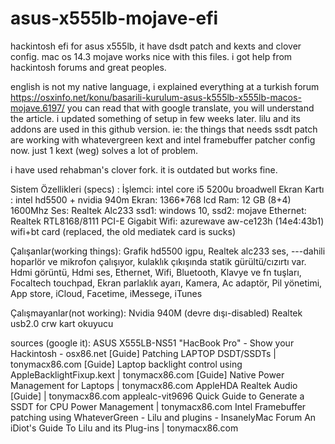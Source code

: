 # asus-x555lb-mojave-efi
hackintosh efi for asus x555lb, it have dsdt patch and kexts and clover config.
mac os 14.3 mojave works nice with this files. i got help from hackintosh forums and great peoples. 

english is not my native language, i explained everything at a turkish forum https://osxinfo.net/konu/basarili-kurulum-asus-k555lb-x555lb-macos-mojave.6197/
you can read that with google translate, you will understand the article. i updated something of setup in few weeks later. lilu and its addons are used in this github version.
ie: the things that needs ssdt patch are working with whatevergreen kext and intel framebuffer patcher config now. just 1 kext (weg) solves a lot of problem.

i have used rehabman's clover fork. it is outdated but works fine.

Sistem Özellikleri (specs) :
İşlemci: intel core i5 5200u broadwell
Ekran Kartı : intel hd5500 + nvidia 940m
Ekran: 1366*768 lcd
Ram: 12 GB (8+4) 1600Mhz
Ses: Realtek Alc233
ssd1: windows 10, ssd2: mojave
Ethernet: Realtek RTL8168/8111 PCI-E Gigabit
Wifi: azurewave aw-ce123h (14e4:43b1) wifi+bt card (replaced, the old mediatek card is sucks)

Çalışanlar(working things): 
Grafik hd5500 igpu,
Realtek alc233 ses,
---dahili hoparlör ve mikrofon çalışıyor, kulaklık çıkışında statik gürültü/cızırtı var.
Hdmi görüntü,
Hdmi ses,
Ethernet,
Wifi,
Bluetooth,
Klavye ve fn tuşları,
Focaltech touchpad,
Ekran parlaklık ayarı,
Kamera,
Ac adaptör,
Pil yönetimi,
App store,
iCloud, Facetime, iMessege, iTunes

Çalışmayanlar(not working):
Nvidia 940M (devre dışı-disabled)
Realtek usb2.0 crw kart okuyucu
 
 
sources (google it):
ASUS X555LB-NS51 "HacBook Pro" - Show your Hackintosh - osx86.net
[Guide] Patching LAPTOP DSDT/SSDTs | tonymacx86.com
[Guide] Laptop backlight control using AppleBacklightFixup.kext | tonymacx86.com
[Guide] Native Power Management for Laptops | tonymacx86.com
AppleHDA Realtek Audio [Guide] | tonymacx86.com applealc-vit9696
Quick Guide to Generate a SSDT for CPU Power Management | tonymacx86.com
Intel Framebuffer patching using WhateverGreen - Lilu and plugins - InsanelyMac Forum
An iDiot's Guide To Lilu and its Plug-ins | tonymacx86.com
